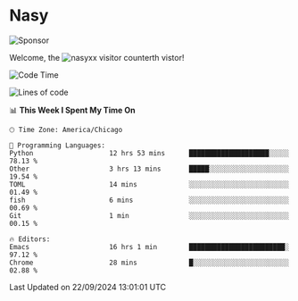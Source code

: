 # Nasy

<!--
<p align="center">
<img height="200" src="https://github-readme-stats.vercel.app/api?username=nasyxx&count_private=true&show_icons=true&theme=dracula&include_all_commits=true"/>
<img height="200" src="https://github-readme-stats.vercel.app/api/top-langs/?username=nasyxx&theme=dracula&hide=html,jupyter+notebook&count_private=true&show_icons=true"/>
</p>

  
----------------
-->

![Sponsor](https://img.shields.io/static/v1.svg?label=Sponsor&message=%E2%9D%A4&logo=GitHub&style=flat&color=pink)
 
Welcome, the ![nasyxx visitor counter](https://count.getloli.com/get/@nasyxx?theme=rule34)th vistor!
 
<!--START_SECTION:waka-->
![Code Time](http://img.shields.io/badge/Code%20Time-4%2C651%20hrs%2026%20mins-blue)

![Lines of code](https://img.shields.io/badge/From%20Hello%20World%20I%27ve%20Written-6.4%20million%20lines%20of%20code-blue)

📊 **This Week I Spent My Time On** 

```text
🕑︎ Time Zone: America/Chicago

💬 Programming Languages: 
Python                   12 hrs 53 mins      ████████████████████░░░░░   78.13 % 
Other                    3 hrs 13 mins       █████░░░░░░░░░░░░░░░░░░░░   19.54 % 
TOML                     14 mins             ░░░░░░░░░░░░░░░░░░░░░░░░░   01.49 % 
fish                     6 mins              ░░░░░░░░░░░░░░░░░░░░░░░░░   00.69 % 
Git                      1 min               ░░░░░░░░░░░░░░░░░░░░░░░░░   00.15 % 

🔥 Editors: 
Emacs                    16 hrs 1 min        ████████████████████████░   97.12 % 
Chrome                   28 mins             █░░░░░░░░░░░░░░░░░░░░░░░░   02.88 % 
```


 Last Updated on 22/09/2024 13:01:01 UTC
<!--END_SECTION:waka-->

<!-- ![visitors](https://visitor-badge.laobi.icu/badge?page_id=nasyxx.nasyxx) -->
